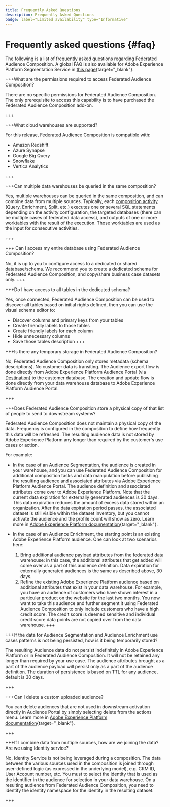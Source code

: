 ```yaml
---
title: Frequently Asked Questions
description: Frequently Asked Questions
badge: label="Limited availability" type="Informative"
---
```


# Frequently asked questions {#faq}

The following is a list of frequently asked questions regarding Federated Audience Composition. A global FAQ is also available for Adobe Experience Platform Segmentation Service in [this page](https://experienceleague.adobe.com/en/docs/experience-platform/segmentation/faq){target="_blank"}.


+++What are the permissions required to access Federated Audience Composition?

There are no specific permissions for Federated Audience Composition. The only prerequisite to access this capability is to have purchased the Federated Audience Composition add-on.

+++

+++What cloud warehouses are supported?

For this release, Federated Audience Composition is compatible with:

* Amazon Redshift
* Azure Synapse
* Google Big Query
* Snowflake
* Vertica Analytics

+++


+++Can multiple data warehouses be queried in the same composition?

Yes, multiple warehouses can be queried in the same composition, and can combine data from multiple sources.  Typically, each [composition activity](../compositions/orchestrate-activities.md) (Query, Enrichment, Split, etc.) executes one or several SQL statements depending on the activity configuration, the targeted databases (there can be multiple cases of federated data access), and outputs of one or more worktables with the result of the execution. Those worktables are used as the input for consecutive activities.

+++

+++ Can I access my entire database using Federated Audience Composition?

No, it is up to you to configure access to a dedicated or shared database/schema. We recommend you to create a dedicated schema for Federated Audience Composition, and copy/share business case datasets only. 
+++



+++Do I have access to all tables in the dedicated schema?

Yes, once connected, Federated Audience Composition can be used to discover all tables based on initial rights defined, then you can use the visual schema editor to:

* Discover columns and primary keys from your tables
* Create friendly labels to those tables
* Create friendly labels for each column
* Hide unnecessary columns
* Save those tables description
+++


+++Is there any temporary storage in Federated Audience Composition?

No, Federated Audience Composition only stores metadata (schema descriptions). No customer data is transiting. The Audience export flow is done directly from Adobe Experience Platform Audience Portal (via [Destination](../connections/destinations.md)) to the customer database. The creation and update flow is done directly from your data warehouse database to Adobe Experience Platform Audience Portal.

+++

+++Does Federated Audience Composition store a physical copy of that list of people to send to downstream systems?

Federated Audience Composition does not maintain a physical copy of the data. Frequency is configured in the composition to define how frequently this data will be refreshed. The resulting audience data is not stored by Adobe Experience Platform any longer than required by the customer's use cases or action.

For example:

* In the case of an Audience Segmentation, the audience is created in your warehouse, and you can use Federated Audience Composition for additional composition tasks and data manipulation before publishing the resulting audience and associated attributes via Adobe Experience Platform Audience Portal. The audience definition and associated attributes come over to Adobe Experience Platform.
    Note that the current data expiration for externally generated audiences is 30 days. This data expiration reduces the amount of excess data stored within an organization. After the data expiration period passes, the associated dataset is still visible within the dataset inventory, but you cannot activate the audience and the profile count will show as zero. Learn more in [Adobe Experience Platform documentation](https://experienceleague.adobe.com/en/docs/experience-platform/segmentation/faq#how-long-do-externally-generated-audiences-last-for){target="_blank"}.

* In the case of an Audience Enrichment, the starting point is an existing Adobe Experience Platform audience. One can look at two scenarios here:
    1. Bring additional audience payload attributes from the federated data warehouse: in this case, the additional attributes that get added will come over as a part of this audience definition. Data expiration for externally generated audiences is the same as described above, 30 days.
    1. Refine the existing Adobe Experience Platform audience based on additional attributes that exist in your data warehouse. For example, you have an audience of customers who have shown interest in a particular product on the website for the last two months. You now want to take this audience and further segment it using Federated Audience Composition to only include customers who have a high credit score. The credit score is deemed sensitive and individual credit score data points are not copied over from the data warehouse.
+++

+++If the data for Audience Segmentation and Audience Enrichment use cases patterns is not being persisted, how is it being temporarily stored?

The resulting Audience data do not persist indefinitely in Adobe Experience Platform or in Federated Audience Composition. It will not be retained any longer than required by your use case. The audience attributes brought as a part of the audience payload will persist only as a part of the audience definition. The duration of persistence is based on TTL for any audience, default is 30 days.

+++

+++Can I delete a custom uploaded audience?

You can delete audiences that are not used in downstream activation directly in Audience Portal by simply selecting delete from the actions menu. Learn more in [Adobe Experience Platform documentation](https://experienceleague.adobe.com/en/docs/experience-platform/segmentation/faq#how-do-i-put-an-audience-in-the-deleted-state){target="_blank"}.

+++

+++If I combine data from multiple sources, how are we joining the data? Are we using Identity service?

No, Identity Service is not being leveraged during a composition. The data between the various sources used in the composition is joined through user-defined logic (as expressed in the underlying model), e.g. CRM ID, User Account number, etc. You must to select the identity that is used as the identifier in the audience for selection in your data warehouse. On a resulting audience from Federated Audience Composition, you need to identify the identity namespace for the identity in the resulting dataset.

+++

<!--
+++If I want to combine federated data with datasets that live in Adobe Experience Platform, how is this done?

Likewise, the Identity Service is not being leveraged in this scenario either. The data model underpinning a composition needs to express how the data warehouse data and the audience to be enriched are related. e.g. assume an existing audience in Adobe Experience Platform contains several attributes, among which is the CRM ID. Assume transactional data is in the data warehouse containing purchases with various attributes, including the CRM ID of the purchaser. The end-user would have to specify that the CRM ID for both objects is used to stitch the two objects together.

+++
-->